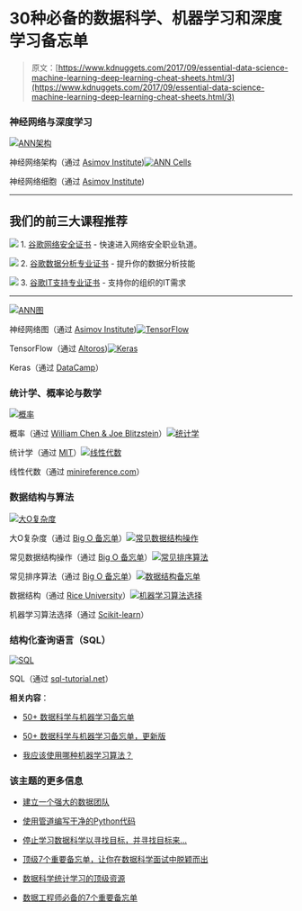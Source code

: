 # 30种必备的数据科学、机器学习和深度学习备忘单

> 原文：[https://www.kdnuggets.com/2017/09/essential-data-science-machine-learning-deep-learning-cheat-sheets.html/3](https://www.kdnuggets.com/2017/09/essential-data-science-machine-learning-deep-learning-cheat-sheets.html/3)

### 神经网络与深度学习

[![ANN架构](../Images/0bf6978b8174422ba0db4f363ba8cf73.png)](http://www.asimovinstitute.org/wp-content/uploads/2016/09/neuralnetworks.png)

神经网络架构（通过 [Asimov Institute](http://www.asimovinstitute.org/neural-network-zoo/))[![ANN Cells](../Images/1e1c7e9e60c739ad9d041be7132f3651.png)](http://www.asimovinstitute.org/wp-content/uploads/2016/12/neuralnetworkcells.png)

神经网络细胞（通过 [Asimov Institute](http://www.asimovinstitute.org/neural-network-zoo-prequel-cells-layers/))

* * *

## 我们的前三大课程推荐

![](../Images/0244c01ba9267c002ef39d4907e0b8fb.png) 1\. [谷歌网络安全证书](https://www.kdnuggets.com/google-cybersecurity) - 快速进入网络安全职业轨道。

![](../Images/e225c49c3c91745821c8c0368bf04711.png) 2\. [谷歌数据分析专业证书](https://www.kdnuggets.com/google-data-analytics) - 提升你的数据分析技能

![](../Images/0244c01ba9267c002ef39d4907e0b8fb.png) 3\. [谷歌IT支持专业证书](https://www.kdnuggets.com/google-itsupport) - 支持你的组织的IT需求

* * *

[![ANN图](../Images/2ddfa3a572cb3bf7f3837f4cbb1f53a2.png)](http://www.asimovinstitute.org/wp-content/uploads/2016/12/neuralnetworkgraphs.png)

神经网络图（通过 [Asimov Institute](http://www.asimovinstitute.org/neural-network-zoo-prequel-cells-layers/))[![TensorFlow](../Images/1f5771c74b4661ed1bb1b69f1da8f82b.png)](https://www.altoros.com/tensorflow-cheat-sheet.html)

TensorFlow（通过 [Altoros](https://www.altoros.com/tensorflow-cheat-sheet.html))[![Keras](../Images/0883370c638431bcc73f29ffdff396cc.png)](https://s3.amazonaws.com/assets.datacamp.com/blog_assets/Keras_Cheat_Sheet_Python.pdf)

Keras（通过 [DataCamp](https://s3.amazonaws.com/assets.datacamp.com/blog_assets/Keras_Cheat_Sheet_Python.pdf)）

### 统计学、概率论与数学

[![概率](../Images/40688875e97e08dbb4fe06964975a558.png)](https://static1.squarespace.com/static/54bf3241e4b0f0d81bf7ff36/t/55e9494fe4b011aed10e48e5/1441352015658/probability_cheatsheet.pdf)

概率（通过 [William Chen & Joe Blitzstein](https://static1.squarespace.com/static/54bf3241e4b0f0d81bf7ff36/t/55e9494fe4b011aed10e48e5/1441352015658/probability_cheatsheet.pdf)）[![统计学](../Images/444dc2a546dd57321504d43bda20acc8.png)](http://web.mit.edu/~csvoss/Public/usabo/stats_handout.pdf)

统计学（通过 [MIT](http://web.mit.edu/~csvoss/Public/usabo/stats_handout.pdf)）[![线性代数](../Images/6d84051a37735825f38e2828b896b075.png)](https://minireference.com/static/tutorials/linear_algebra_in_4_pages.pdf)

线性代数（通过 [minireference.com](https://minireference.com/static/tutorials/linear_algebra_in_4_pages.pdf)）

### 数据结构与算法

[![大O复杂度](../Images/2c95eb8cc6d1aaa62f8bcd4c3123c1ec.png)](http://bigocheatsheet.com/)

大O复杂度（通过 [Big O 备忘单](http://bigocheatsheet.com/)）[![常见数据结构操作](../Images/359a1e79562dd4b65e095a8d7ba941ce.png)](http://bigocheatsheet.com/)

常见数据结构操作（通过 [Big O 备忘单](http://bigocheatsheet.com/)）[![常见排序算法](../Images/4a71e7caea97a432ef89bf2308fbdc86.png)](http://bigocheatsheet.com/)

常见排序算法（通过 [Big O 备忘单](http://bigocheatsheet.com/)）[![数据结构备忘单](../Images/42606ddce9b183b84874918d9a0907a7.png)](https://www.clear.rice.edu/comp160/data_cheat.html)

数据结构（通过 [Rice University](https://www.clear.rice.edu/comp160/data_cheat.html)）[![机器学习算法选择](../Images/211b06dea828a83d03570917c56ec471.png)](http://scikit-learn.org/stable/_static/ml_map.png)

机器学习算法选择（通过 [Scikit-learn](http://scikit-learn.org/stable/_static/ml_map.png)）

### 结构化查询语言（SQL）

[![SQL](../Images/76df04d6b34c83c12d1aa0f4847e54e1.png)](http://www.sql-tutorial.net/sql-cheat-sheet.pdf)

SQL（通过 [sql-tutorial.net](http://www.sql-tutorial.net/sql-cheat-sheet.pdf)）

**相关内容**：

+   [50+ 数据科学与机器学习备忘单](/2015/07/good-data-science-machine-learning-cheat-sheets.html)

+   [50+ 数据科学与机器学习备忘单，更新版](/2016/12/data-science-machine-learning-cheat-sheets-updated.html)

+   [我应该使用哪种机器学习算法？](/2017/06/which-machine-learning-algorithm.html)

### 该主题的更多信息

+   [建立一个强大的数据团队](https://www.kdnuggets.com/2021/12/build-solid-data-team.html)

+   [使用管道编写干净的Python代码](https://www.kdnuggets.com/2021/12/write-clean-python-code-pipes.html)

+   [停止学习数据科学以寻找目标，并寻找目标来…](https://www.kdnuggets.com/2021/12/stop-learning-data-science-find-purpose.html)

+   [顶级7个重要备忘单，让你在数据科学面试中脱颖而出](https://www.kdnuggets.com/top-7-essential-cheat-sheets-to-ace-your-data-science-interview)

+   [数据科学统计学习的顶级资源](https://www.kdnuggets.com/2021/12/springboard-top-resources-learn-data-science-statistics.html)

+   [数据工程师必备的7个重要备忘单](https://www.kdnuggets.com/2022/12/7-essential-cheat-sheets-data-engineering.html)

